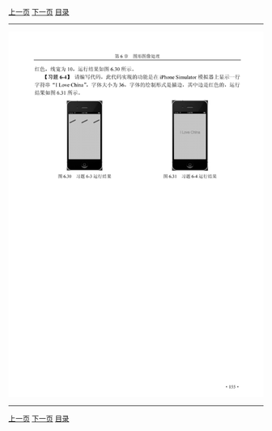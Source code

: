 [上一页](166.md) [下一页](168.md) [目录](../README.md)

***

![167](../images/167.png)

***

[上一页](166.md) [下一页](168.md) [目录](../README.md)